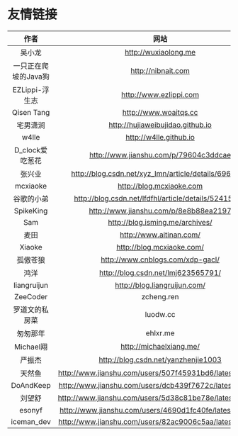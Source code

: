 
# 友情链接

|作者|网站|
|:--:|:--:|
|吴小龙|http://wuxiaolong.me|
|一只正在爬坡的Java狗|http://nibnait.com|
|EZLippi-浮生志|http://www.ezlippi.com|
|Qisen Tang|http://www.woaitqs.cc|
|宅男潇涧|http://hujiaweibujidao.github.io|
|w4lle | http://w4lle.github.io|
|D_clock爱吃葱花 |http://www.jianshu.com/p/79604c3ddcae|
|张兴业|http://blog.csdn.net/xyz_lmn/article/details/6966259|
|mcxiaoke|http://blog.mcxiaoke.com|
|谷歌的小弟|http://blog.csdn.net/lfdfhl/article/details/52415390|
|SpikeKing |http://www.jianshu.com/p/8e8b88ea2197|
|Sam|http://blog.isming.me/archives/|
|麦田|http://www.aitinan.com/|
|Xiaoke|http://blog.mcxiaoke.com/|
|孤傲苍狼|http://www.cnblogs.com/xdp-gacl/|
|鸿洋|http://blog.csdn.net/lmj623565791/|
|liangruijun|http://blog.liangruijun.com/|
|ZeeCoder|zcheng.ren|
|罗道文的私房菜|luodw.cc|
|匆匆那年|ehlxr.me|
|Michael翔|http://michaelxiang.me/|
|严振杰|http://blog.csdn.net/yanzhenjie1003|
|天然鱼|http://www.jianshu.com/users/507f45931bd6/latest_articles|
|DoAndKeep|http://www.jianshu.com/users/dcb439f7672c/latest_articles|
|刘望舒|http://www.jianshu.com/users/5d38c81be78e/latest_articles|
|esonyf|http://www.jianshu.com/users/4690d1fc40fe/latest_articles|
|iceman_dev|http://www.jianshu.com/users/82ac9006c5aa/latest_articles|









